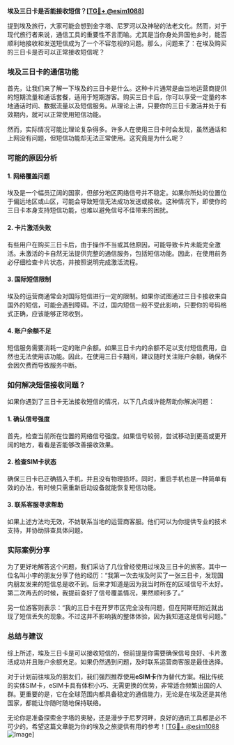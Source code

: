 **埃及三日卡是否能接收短信？[[TG💪+ @esim1088](https://t.me/s/esim1088)]**

提到埃及旅行，大家可能会想到金字塔、尼罗河以及神秘的法老文化。然而，对于现代旅行者来说，通信工具的重要性不言而喻。尤其是当你身处异国他乡时，能否顺利地接收和发送短信成为了一个不容忽视的问题。那么，问题来了：在埃及购买的三日卡是否可以正常接收短信呢？

### 埃及三日卡的通信功能

首先，让我们来了解一下埃及的三日卡是什么。这种卡片通常是由当地运营商提供的短期流量和通话套餐，适用于短期游客。购买三日卡后，你可以享受一定量的本地通话时间、数据流量以及短信服务。从理论上讲，只要你的三日卡激活并处于有效期内，就可以正常使用短信功能。

然而，实际情况可能比理论复杂得多。许多人在使用三日卡时会发现，虽然通话和上网没有问题，但短信功能却无法正常使用。这究竟是为什么呢？

### 可能的原因分析

#### 1. 网络覆盖问题

埃及是一个幅员辽阔的国家，但部分地区网络信号并不稳定。如果你所处的位置位于偏远地区或山区，可能会导致短信无法成功发送或接收。这种情况下，即使你的三日卡本身支持短信功能，也难以避免信号不佳带来的困扰。

#### 2. 卡片激活失败

有些用户在购买三日卡后，由于操作不当或其他原因，可能导致卡片未能完全激活。未激活的卡自然无法提供完整的通信服务，包括短信功能。因此，在使用前务必仔细检查卡片状态，并按照说明完成激活流程。

#### 3. 国际短信限制

埃及的运营商通常会对国际短信进行一定的限制。如果你试图通过三日卡接收来自国外的短信，可能会遇到障碍。不过，国内短信一般不受此影响，只要你的号码格式正确，应该能够正常收到。

#### 4. 账户余额不足

短信服务需要消耗一定的账户余额。如果三日卡内的余额不足以支付短信费用，自然也无法使用该功能。因此，在使用三日卡期间，建议随时关注账户余额，确保不会因欠费而导致服务中断。

### 如何解决短信接收问题？

如果你遇到了三日卡无法接收短信的情况，以下几点或许能帮助你解决问题：

#### 1. 确认信号强度

首先，检查当前所在位置的网络信号强度。如果信号较弱，尝试移动到更高或更开阔的地方，看看是否能够改善接收效果。

#### 2. 检查SIM卡状态

确保三日卡已正确插入手机，并且没有物理损坏。同时，重启手机也是一种简单有效的办法，有时候只需重新启动设备就能恢复短信功能。

#### 3. 联系客服寻求帮助

如果上述方法均无效，不妨联系当地的运营商客服。他们可以为你提供专业的技术支持，并协助排查具体问题。

### 实际案例分享

为了更好地解答这个问题，我们采访了几位曾经使用过埃及三日卡的旅客。其中一位名叫小李的朋友分享了他的经历：“我第一次去埃及时买了一张三日卡，发现国内朋友发来的短信总是收不到。后来才知道是因为我当时所在的区域信号不太好。第二次再去的时候，我提前查好了信号覆盖情况，果然顺利多了。”

另一位游客则表示：“我的三日卡在开罗市区完全没有问题，但在阿斯旺附近就出现了短信丢失的现象。不过这并不影响我的整体体验，因为我知道这是信号问题。”

### 总结与建议

综上所述，埃及三日卡是可以接收短信的，但前提是你需要确保信号良好、卡片激活成功并且账户余额充足。如果仍然遇到问题，及时联系运营商客服是最佳选择。

对于计划前往埃及的朋友们，我们强烈推荐使用**eSIM卡**作为替代方案。相比传统的实体SIM卡，eSIM卡具有体积小巧、无需更换的优势，非常适合频繁出国的人群。更重要的是，它在全球范围内都具备稳定的通信能力，无论是在埃及还是其他国家，都能让你随时随地保持联络。

无论你是准备探索金字塔的奥秘，还是漫步于尼罗河畔，良好的通讯工具都是必不可少的。希望这篇文章能为你的埃及之旅提供有用的参考！[[TG💪+ @esim1088](https://t.me/s/esim1088) ![Image](https://i.postimg.cc/4NQfJmqS/Snipaste-2025-05-13-00-14-12.png)]